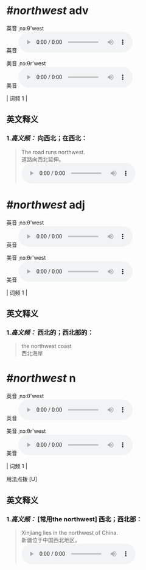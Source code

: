 # ***\#northwest*** adv
英音 ˌnɔːθ'west  
英音
<audio src="./media/northwest-B.aac" controls="controls"></audio>

美音 ˌnɔːθr'west  
美音
<audio src="./media/northwest.aac" controls="controls"></audio>



| 词频 1 |  

英文释义
---
### 1.*高义频：* **向西北；在西北：**  

 > The road runs northwest.  
 > 道路向西北延伸。    
<audio src="./media/northwest-2.aac" controls="controls"></audio>


# ***\#northwest*** adj
英音 ˌnɔːθ'west  
英音
<audio src="./media/northwest-B.aac" controls="controls"></audio>

美音 ˌnɔːθr'west  
美音
<audio src="./media/northwest.aac" controls="controls"></audio>



| 词频 1 |  

英文释义
---
### 1.*高义频：* **西北的；西北部的：**  

 > the northwest coast   
 > 西北海岸    


# ***\#northwest*** n
英音 ˌnɔːθ'west  
英音
<audio src="./media/northwest-B.aac" controls="controls"></audio>

美音 ˌnɔːθr'west  
美音
<audio src="./media/northwest.aac" controls="controls"></audio>



| 词频 1 |  

用法点拨  [U]

英文释义
---
### 1.*高义频：* **[常用the northwest] 西北；西北部：**  

 > Xinjiang lies in the northwest of China.  
 > 新疆位于中国西北地区。    
<audio src="./media/northwest-1.aac" controls="controls"></audio>


